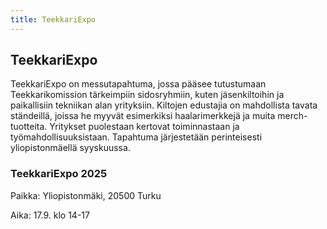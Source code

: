 ```yaml
---
title: TeekkariExpo
---
```

## TeekkariExpo

TeekkariExpo on messutapahtuma, jossa pääsee tutustumaan Teekkarikomission tärkeimpiin sidosryhmiin, kuten jäsenkiltoihin ja paikallisiin tekniikan alan yrityksiin. Kiltojen edustajia on mahdollista tavata ständeillä, joissa he myyvät esimerkiksi haalarimerkkejä ja muita merch-tuotteita. Yritykset puolestaan kertovat toiminnastaan ja työmahdollisuuksistaan. Tapahtuma järjestetään perinteisesti yliopistonmäellä syyskuussa.

### TeekkariExpo 2025

Paikka: Yliopistonmäki, 20500 Turku

Aika: 17.9. klo 14-17
